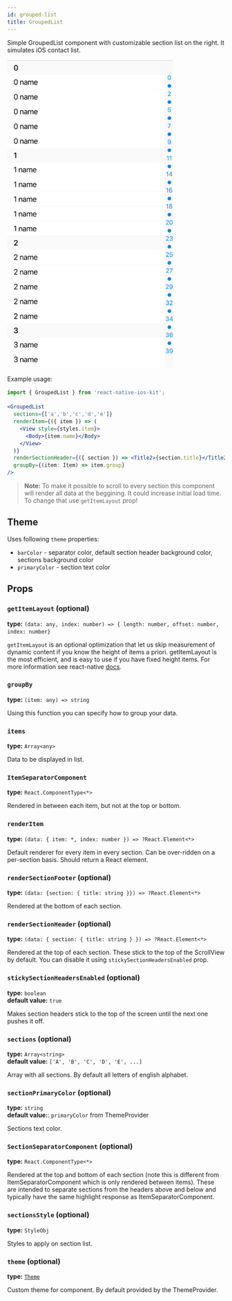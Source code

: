 ```yaml
---
id: grouped-list
title: GroupedList
---
```


Simple GroupedList component with customizable section list on the right.
It simulates iOS contact list.

![GroupedList component](assets/grouped-list.png)

Example usage:
```jsx
import { GroupedList } from 'react-native-ios-kit';

<GroupedList
  sections={['a','b','c','d','e']}
  renderItem={({ item }) => (
    <View style={styles.item}>
      <Body>{item.name}</Body>
    </View>
  )}
  renderSectionHeader={({ section }) => <Title2>{section.title}</Title2>}
  groupBy={(item: Item) => item.group}
/>
```

>**Note:** To make it possible to scroll to every section this component will render all data at the beggining. It could increase initial load time. To change that use `getItemLayout` prop!

## Theme
Uses following `theme` properties:
- `barColor` - separator color, default section header background color, sections background color
- `primaryColor` - section text color

## Props

### `getItemLayout` (optional)
**type:** `(data: any, index: number) => { length: number, offset: number, index: number}`

`getItemLayout` is an optional optimization that let us skip measurement of dynamic content if you know the height of items a priori. getItemLayout is the most efficient, and is easy to use if you have fixed height items. For more information see react-native [docs](https://facebook.github.io/react-native/docs/flatlist.html#getitemlayout).

### `groupBy`
**type:** `(item: any) => string`

Using this function you can specify how to group your data.

### `items`
**type:** `Array<any>`

Data to be displayed in list.

### `ItemSeparatorComponent`
**type:** `React.ComponentType<*>`

Rendered in between each item, but not at the top or bottom.

### `renderItem`
**type:** `(data: { item: *, index: number }) => ?React.Element<*>`

Default renderer for every item in every section. Can be over-ridden on a per-section basis. Should return a React element.

### `renderSectionFooter` (optional)
**type:** `(data: {section: { title: string }}) => ?React.Element<*>`

Rendered at the bottom of each section.

### `renderSectionHeader` (optional)
**type:** `(data: { section: { title: string } }) => ?React.Element<*>`

Rendered at the top of each section. These stick to the top of the ScrollView by default. You can disable it using `stickySectionHeadersEnabled` prop.

### `stickySectionHeadersEnabled` (optional)
**type:** `boolean`   
**default value:** `true`

Makes section headers stick to the top of the screen until the next one pushes it off.

### `sections` (optional)
**type:** `Array<string>`   
**default value:** `['A', 'B', 'C', 'D', 'E', ...]`

Array with all sections. By default all letters of english alphabet.

### `sectionPrimaryColor` (optional)
**type:** `string`   
**default value:**: `primaryColor` from ThemeProvider

Sections text color.

### `SectionSeparatorComponent` (optional)
**type:** `React.ComponentType<*>`

Rendered at the top and bottom of each section (note this is different from ItemSeparatorComponent which is only rendered between items). These are intended to separate sections from the headers above and below and typically have the same highlight response as ItemSeparatorComponent.

### `sectionsStyle` (optional)
**type:** `StyleObj`

Styles to apply on section list.

### `theme` (optional)
**type:** [`Theme`](theme.html)

Custom theme for component. By default provided by the ThemeProvider.
